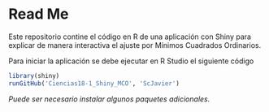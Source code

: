 


# Read Me

Este repositorio contine el código en R de una aplicación con Shiny para explicar de manera interactiva el ajuste por Mínimos Cuadrados Ordinarios.

Para iniciar la aplicación se debe ejecutar en R Studio el siguiente código


```r
library(shiny)
runGitHub('Ciencias18-1_Shiny_MCO', 'ScJavier')
```

*Puede ser necesario instalar algunos paquetes adicionales.*
